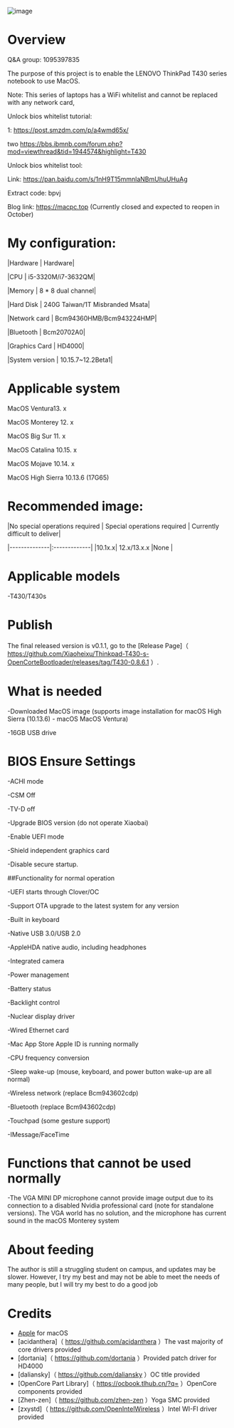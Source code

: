![image](https://tva1.sinaimg.cn/large/e6c9d24ely1h4ic1gkvrxj21340u0gqm.jpg)

# Overview



Q&A group: 1095397835



The purpose of this project is to enable the LENOVO ThinkPad T430 series notebook to use MacOS.



Note: This series of laptops has a WiFi whitelist and cannot be replaced with any network card,



Unlock bios whitelist tutorial:



1: https://post.smzdm.com/p/a4wmd65x/



two https://bbs.ibmnb.com/forum.php?mod=viewthread&tid=1944574&highlight=T430



Unlock bios whitelist tool:



Link: https://pan.baidu.com/s/1nH9T15mmnlaNBmUhuUHuAg



Extract code: bpvj



Blog link: https://macpc.top (Currently closed and expected to reopen in October)




# My configuration:

|Hardware | Hardware|


|CPU | i5-3320M/i7-3632QM|

|Memory | 8 * 8 dual channel|

|Hard Disk | 240G Taiwan/1T Misbranded Msata|

|Network card | Bcm94360HMB/Bcm943224HMP|

|Bluetooth | Bcm20702A0|

|Graphics Card | HD4000|

|System version | 10.15.7~12.2Beta1|




# Applicable system



MacOS Ventura13. x

MacOS Monterey 12. x

MacOS Big Sur 11. x

MacOS Catalina 10.15. x

MacOS Mojave 10.14. x

MacOS High Sierra 10.13.6 (17G65)




# Recommended image:

|No special operations required | Special operations required | Currently difficult to deliver|

|--------------|:-------------|
|10.1x.x| 12.x/13.x.x    |None    |


# Applicable models



-T430/T430s



# Publish



The final released version is v0.1.1, go to the [Release Page]（ https://github.com/Xiaoheixu/Thinkpad-T430-s-OpenCorteBootloader/releases/tag/T430-0.8.6.1 ）.



# What is needed

-Downloaded MacOS image (supports image installation for macOS High Sierra (10.13.6) - macOS MacOS Ventura)

-16GB USB drive



# BIOS Ensure Settings

-ACHI mode

-CSM Off

-TV-D off

-Upgrade BIOS version (do not operate Xiaobai)

-Enable UEFI mode

-Shield independent graphics card

-Disable secure startup.

##Functionality for normal operation

-UEFI starts through Clover/OC

-Support OTA upgrade to the latest system for any version

-Built in keyboard

-Native USB 3.0/USB 2.0

-AppleHDA native audio, including headphones

-Integrated camera

-Power management

-Battery status

-Backlight control

-Nuclear display driver

-Wired Ethernet card

-Mac App Store Apple ID is running normally

-CPU frequency conversion

-Sleep wake-up (mouse, keyboard, and power button wake-up are all normal)

-Wireless network (replace Bcm943602cdp)

-Bluetooth (replace Bcm943602cdp)

-Touchpad (some gesture support)

-IMessage/FaceTime



# Functions that cannot be used normally

-The VGA MINI DP microphone cannot provide image output due to its connection to a disabled Nvidia professional card (note for standalone versions). The VGA world has no solution, and the microphone has current sound in the macOS Monterey system




# About feeding



The author is still a struggling student on campus, and updates may be slower. However, I try my best and may not be able to meet the needs of many people, but I will try my best to do a good job




# Credits
- [Apple](https://www.apple.com) for macOS
- [acidanthera]（ https://github.com/acidanthera ）The vast majority of core drivers provided
- [dortania]（ https://github.com/dortania ）Provided patch driver for HD4000
- [daliansky]（ https://github.com/daliansky ）OC title provided
- [OpenCore Part Library]（ https://ocbook.tlhub.cn/?q= ）OpenCore components provided
- [Zhen-zen]（ https://github.com/zhen-zen ）Yoga SMC provided
- [zxystd]（ https://github.com/OpenIntelWireless ）Intel WI-FI driver provided

